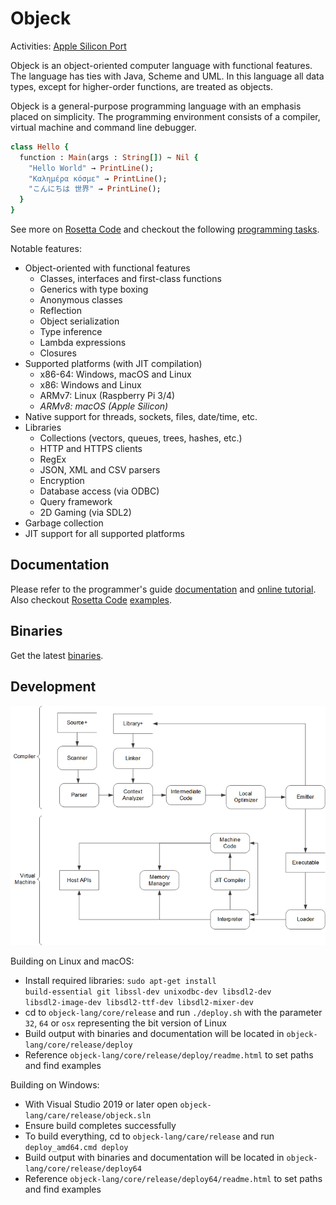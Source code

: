 # Objeck
Activities: [Apple Silicon Port](https://github.com/objeck/objeck-lang/tree/master/core/vm/arch/jit/arm64)

Objeck is an object-oriented computer language with functional features. The language has ties with Java, Scheme and UML. In this language all data types, except for higher-order functions, are treated as objects.

Objeck is a general-purpose programming language with an emphasis placed on simplicity. The programming environment consists of a compiler, virtual machine and command line debugger.

```ruby
class Hello {
  function : Main(args : String[]) ~ Nil {
    "Hello World" → PrintLine();
    "Καλημέρα κόσμε" → PrintLine();
    "こんにちは 世界" → PrintLine();
  }
}
```

See more on [Rosetta Code](http://rosettacode.org/wiki/Category:Objeck) and checkout the following [programming tasks](programs/rc).

Notable features:
* Object-oriented with functional features
  * Classes, interfaces and first-class functions
  * Generics with type boxing
  * Anonymous classes 
  * Reflection 
  * Object serialization 
  * Type inference
  * Lambda expressions
  * Closures
* Supported platforms (with JIT compilation)
  * x86-64: Windows, macOS and Linux
  * x86: Windows and Linux
  * ARMv7: Linux (Raspberry Pi 3/4)
  * _ARMv8: macOS (Apple Silicon)_
* Native support for threads, sockets, files, date/time, etc.
* Libraries 
  * Collections (vectors, queues, trees, hashes, etc.)
  * HTTP and HTTPS clients
  * RegEx
  * JSON, XML and CSV parsers
  * Encryption
  * Database access (via ODBC)
  * Query framework
  * 2D Gaming (via SDL2)
* Garbage collection
* JIT support for all supported platforms

## Documentation
Please refer to the programmer's guide [documentation](https://www.objeck.org/doc/api/index.html) and [online tutorial](https://www.objeck.org/getting_started.html). Also checkout [Rosetta Code](http://rosettacode.org/wiki/Category:Objeck) [examples](programs/rc).

## Binaries
Get the latest [binaries](https://sourceforge.net/projects/objeck-lang/).

## Development 
![alt text](images/design2.png "Compiler & VM")

Building on Linux and macOS:
*  Install required libraries: <code>sudo apt-get install build-essential git libssl-dev unixodbc-dev libsdl2-dev libsdl2-image-dev libsdl2-ttf-dev libsdl2-mixer-dev</code>
*  cd to <code>objeck-lang/core/release</code> and run <code>./deploy.sh</code> with the parameter <code>32</code>, <code>64</code> or <code>osx</code> representing the bit version of Linux
*  Build output with binaries and documentation will be located in <code>objeck-lang/core/release/deploy</code>
*  Reference <code>objeck-lang/core/release/deploy/readme.html</code> to set paths and find examples

Building on Windows:
*  With Visual Studio 2019 or later open <code>objeck-lang/care/release/objeck.sln</code>
*  Ensure build completes successfully
*  To build everything, cd to <code>objeck-lang/care/release</code> and run <code>deploy_amd64.cmd deploy</code>
*  Build output with binaries and documentation will be located in <code>objeck-lang/core/release/deploy64</code>
*  Reference <code>objeck-lang/core/release/deploy64/readme.html</code> to set paths and find examples